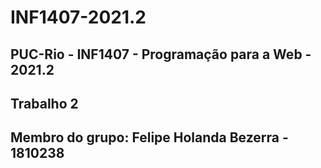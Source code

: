 # INF1407-2021.2 
PUC-Rio - INF1407 - Programação para a Web - 2021.2
---
## Trabalho 2
## Membro do grupo: Felipe Holanda Bezerra - 1810238
